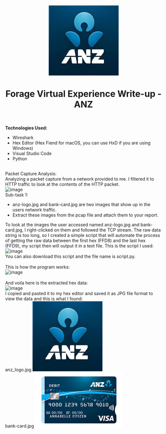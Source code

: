 <p align="center">
  <img src="./anz/anz_logo.jpg">
</p>

<h1 align="center">Forage Virtual Experience Write-up - ANZ</h1>
<br>
<p>
<b>Technologies Used: </b>
  
- Wireshark
- Hex Editor (Hex Fiend for macOS, you can use HxD if you are using Windows)
- Visual Studio Code
- Python
<br>
Packet Capture Analysis:
<br>
Analyzing a packet capture from a network provided to me. I filtered it to HTTP traffic to look at the contents of the HTTP packet.
<br>
<img width="540" alt="image" src="https://github.com/Macky-Y/forage-anz/assets/63437122/26a8aa79-0ab2-4921-9ac4-29707fff855d">
<br>
Sub-task 1: 

- anz-logo.jpg and bank-card.jpg are two images that show up in the users network traffic.
- Extract these images from the pcap file and attach them to your report.

To look at the images the user accessed named anz-logo.jpg and bank-card.jpg, I right-clicked on them and followed the TCP stream. The raw data string is too long, so I created a simple script that will automate the process of getting the raw data between the first hex (FFD8) and the last hex (FFD9), my script then will output it in a text file. This is the script I used:
<br>
<img width="356" alt="image" src="https://github.com/Macky-Y/forage-anz/assets/63437122/2b8f0d48-cb57-457e-a6bb-1909939721d3">
<br>
You can also download this script and the file name is script.py.
<br>
<br>
This is how the program works:
<br>
<img width="540" alt="image" src="https://github.com/Macky-Y/forage-anz/assets/63437122/998519ce-e0c1-4ada-9b72-31d18d5e67af">
<br>
<br>
And voila here is the extracted hex data:
<br>
<img width="245" alt="image" src="https://github.com/Macky-Y/forage-anz/assets/63437122/04d59143-5aff-47af-8764-6419dae9ee58">
<br>
I copied and pasted it to my hex editor and saved it as JPG file format to view the data and this is what I found:
<br>
anz_logo.jpg
<img src="./anz/anz_logo.jpg">
<br>
bank-card.jpg
<img src="./anz/bank-card.jpg">

</p>
